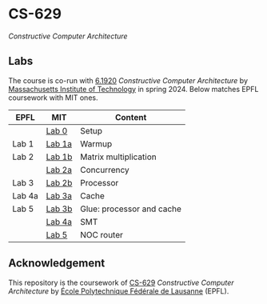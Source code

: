 # CS-629

*Constructive Computer Architecture*

## Labs

The course is co-run with [6.1920](https://canvas.mit.edu/courses/25337) *Constructive Computer Architecture* by [Massachusetts Institute of Technology](https://www.mit.edu/) in spring 2024. Below matches EPFL coursework with MIT ones.


| EPFL | MIT | Content |
| ---  | --- | ---     |
|| [Lab 0](https://github.com/6192-sp24/lab0) | Setup |
| Lab 1 | [Lab 1a](https://github.com/6192-sp24/lab1_a) | Warmup |
| Lab 2 | [Lab 1b](https://github.com/6192-sp24/lab1_b) | Matrix multiplication |
|| [Lab 2a](https://github.com/6192-sp24/lab2_a) | Concurrency |
| Lab 3 | [Lab 2b](https://github.com/6192-sp24/lab2_b) | Processor |
| Lab 4a | [Lab 3a](https://github.com/6192-sp24/lab3_a) | Cache |
| Lab 5 | [Lab 3b](https://github.com/6192-sp24/lab3_b) | Glue: processor and cache |
|| [Lab 4a](https://github.com/6192-sp24/lab4_a) | SMT |
|| [Lab 5](https://github.com/6192-sp24/lab5) | NOC router |

## Acknowledgement

This repository is the coursework of [CS-629](https://edu.epfl.ch/coursebook/en/constructive-computer-architecture-CS-629) *Constructive Computer Architecture* by [École Polytechnique Fédérale de Lausanne](https://www.epfl.ch) (EPFL).
